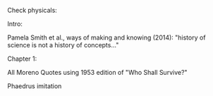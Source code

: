 
Check physicals:

Intro:

Pamela Smith et al., ways of making and knowing (2014): "history of science is not a history of concepts..."

Chapter 1:

All Moreno Quotes using 1953 edition of "Who Shall Survive?"

Phaedrus imitation
